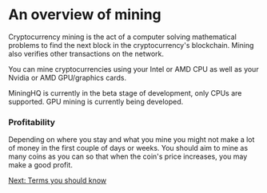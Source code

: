 # An overview of mining

Cryptocurrency mining is the act of a computer solving mathematical problems to find the next block in the cryptocurrency's blockchain. Mining
also verifies other transactions on the network.

You can mine cryptocurrencies using your Intel or AMD CPU as well as your Nvidia or AMD GPU/graphics cards.

<div class="alert text-warn">MiningHQ is currently in the beta stage of development, only CPUs are supported. GPU mining is currently being developed.</div>

### Profitability

Depending on where you stay and what you mine you might not make a lot of money in the first couple of days or weeks. You should aim to mine as many coins as you can so that when the coin's price increases, you may make a good profit.

<a href="/bootcamp/mining-terms-to-know" class="btn btn-info">Next: Terms you should know <i class="fa fa-fw fa-chevron-right"></i></a>
